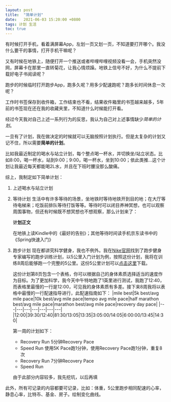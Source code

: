 ```yaml
---
layout: post
title:  "简单计划"
date:   2021-06-03 15:20:00 +0800
tags: 计划 生活
toc: true
---
```

有时候打开手机，看着满屏幕App，左划一页又划一页，不知道要打开哪个。我没什么要干的事情，打开手机干嘛呢？

又有时候在地铁上，随便打开一个推送或者哔哩哔哩视频没看一会，手机突然没网，屏幕卡在那里一直转菊花，让我心情烦躁。地铁上信号不好，为什么不提前下载好电子书阅读呢？

跑步的时候临时打开跑步App，跑多久呢？用多少配速跑呢？跑多长时间休息一次呢？

工作时书签保存到收件箱，工作结束也不看，结果收件箱里的书签越来越多，5年前的书签现在还在我的收藏夹里，不知道什么时候能打开看。

经过今天我对自己上述一系列行为的反思，我认为自己对上述事情缺少*简单的计划*。

一旦有了计划，我在做决定的时候就可以无脑按照计划执行。但是太复杂的计划又记不住，所以需要**简单的计划**。

比如我最近制定的喝水与站立计划，每个整点喝一杯水，并切换坐/站立状态。比如8:00，喝一杯水，站到9:00；9:00，喝一杯水，坐到10:00；依此类推...这个计划让我最近每天都能喝2L水，并且在下班时腰没那么酸痛。

综上，我制定如下简单计划：

1. 上述喝水与站立计划
2. 等待计划
    生活中有许多等待的场景，坐地铁时等待地铁开到目的地；在大厅等待电梯来；吃饭前排队等待打饭等等。等待时可以闭目养神冥想，也可以观察周围事物，但还有时候既不想冥想也不想观察，那么计划来了：

    **计划正文** 
    
    在地铁上读Kindle中的《最好的告别》；其他等待时间读手机京东读书中的《Spring快速入门》
3. 跑步计划
    现在都讲究科学健身，我也不例外。我在[Nike官网](https://www.nike.com/running/training-plans)找到了跑步健身专家编写的跑步训练计划，以5公里入门计划为例，按照这份计划，我将在训练8周后能够跑一个完整的5公里。这份5公里计划可以[点击这里](https://www.nike.com/pdf/Nike-Run-Club-5K-Training-Plan-Audio-Guided-Runs.pdf)下载。

    这份计划第8页包含一个表格，你可以根据自己的身体素质选择适当的速度作为目标。为了更加科学，我今天中午特地跑了1英里进行测试，我跑了12:40，而表格里最慢的一行是12:00，可见我的身体素质有多差。接下来8周我将以表格中最慢的一行配速指导进行，此配速指南如下：
    |mile best|5k best/avg mile pace|10k best/avg mile pace|tempo avg mile pace|half marathon best/avg mile pace|marathon best/avg mile pace|recovery day pace|
    |---|---|---|---|---|---|---|
    |12:00|39:30/12:40|81:30/13:05|13:35|3:05:00/14:05|6:00:00/13:45|14:30|

    第一周的计划如下：
    
    * Recovery Run 5分钟Recovery Pace
    * Speed Run 使用5K Pace跑1分钟，使用Recovery Pace跑1分钟，重复8次
    * Recovery Run 7分钟Recovery Pace
    * Speed Run 

    由于此部分内容较多，我先挖坑，以后再填

此外，所有可记录的内容都要可记录，比如：体重，5公里跑步相同配速的心率，静息心率，比特币、基金、房子。绘制变化曲线。
